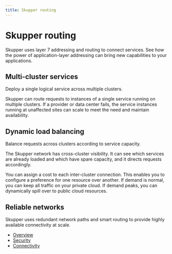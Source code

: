 ```yaml
---
title: Skupper routing
---
```

# Skupper routing

Skupper uses layer 7 addressing and routing to connect services.
See how the power of application-layer addressing can bring new capabilities to your applications.

## Multi-cluster services

Deploy a single logical service across multiple clusters.

Skupper can route requests to instances of a single service running on multiple clusters.
If a provider or data center fails, the service instances running at unaffected sites can scale to meet the need and maintain availability.

## Dynamic load balancing

Balance requests across clusters according to service capacity.

The Skupper network has cross-cluster visibility.
It can see which services are already loaded and which have spare capacity, and it directs requests accordingly.

You can assign a cost to each inter-cluster connection.
This enables you to configure a preference for one resource over another.
If demand is normal, you can keep all traffic on your private cloud.
If demand peaks, you can dynamically spill over to public cloud resources.

## Reliable networks

Skupper uses redundant network paths and smart routing to provide highly available connectivity at scale.

* [Overview](../overview/index.html)
* [Security](../overview/security.html)
* [Connectivity](../overview/connectivity.html)
